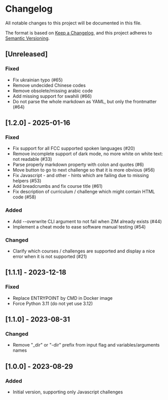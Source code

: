 # Changelog

All notable changes to this project will be documented in this file.

The format is based on [Keep a Changelog](https://keepachangelog.com/en/1.0.0/),
and this project adheres to [Semantic Versioning](https://semver.org/spec/v2.0.0.html).

## [Unreleased]

### Fixed

- Fix ukrainian typo (#65)
- Remove undecided Chinese codes
- Remove obsolete/missing arabic code
- Add missing support for swahili (#66)
- Do not parse the whole markdown as YAML, but only the frontmatter (#64)

## [1.2.0] - 2025-01-16

### Fixed

- Fix support for all FCC supported spoken languages (#20)
- Remove incomplete support of dark mode, no more white on white text: not readable (#33)
- Parse properly markdown property with colon and quotes (#6)
- Move button to go to next challenge so that it is more obvious (#56)
- Fix Javascript - and other - hints which are failing due to missing helpers (#53)
- Add breadcrumbs and fix course title (#61)
- Fix description of curriculum / challenge which might contain HTML code (#58)

### Added

- Add --overwrite CLI argument to not fail when ZIM already exists (#44)
- Implement a cheat mode to ease software manual testing (#54)

### Changed

- Clarify which courses / challenges are supported and display a nice error when it is not supported (#21)

## [1.1.1] - 2023-12-18

### Fixed

- Replace ENTRYPOINT by CMD in Docker image
- Force Python 3.11 (do not yet use 3.12)

## [1.1.0] - 2023-08-31

### Changed

- Remove "_dir" or "-dir" prefix from input flag and variables/arguments names

## [1.0.0] - 2023-08-29

### Added

- Initial version, supporting only Javascript challenges
